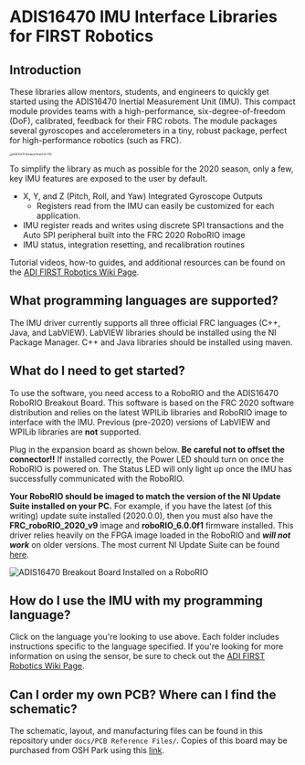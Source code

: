 # ADIS16470 IMU Interface Libraries for FIRST Robotics

## Introduction
These libraries allow mentors, students, and engineers to quickly get started using the ADIS16470 Inertial Measurement Unit (IMU). This compact module provides teams with a high-performance, six-degree-of-freedom (DoF), calibrated, feedback for their FRC robots. The module packages several gyroscopes and accelerometers in a tiny, robust package, perfect for high-performance robotics (such as FRC). 

<img src="https://wiki.analog.com/_media/first/adis16470_spi_board-cropped.jpg" alt="ADIS16470 Breakout Board for FRC" style="zoom:30%;" />

To simplify the library as much as possible for the 2020 season, only a few, key IMU features are exposed to the user by default. 
- X, Y, and Z (Pitch, Roll, and Yaw) Integrated Gyroscope Outputs
  - Registers read from the IMU can easily be customized for each application.
- IMU register reads and writes using discrete SPI transactions and the Auto SPI peripheral built into the FRC 2020 RoboRIO image
- IMU status, integration resetting, and recalibration routines

Tutorial videos, how-to guides, and additional resources can be found on the [ADI FIRST Robotics Wiki Page](https://wiki.analog.com/first/first_robotics_donation_resources).

## What programming languages are supported?

The IMU driver currently supports all three official FRC languages (C++, Java, and LabVIEW). LabVIEW libraries should be installed using the NI Package Manager.  C++ and Java libraries should be installed using maven.

## What do I need to get started?

To use the software, you need access to a RoboRIO and the ADIS16470 RoboRIO Breakout Board. This software is based on the FRC 2020 software distribution and relies on the latest WPILib libraries and RoboRIO image to interface with the IMU. Previous (pre-2020) versions of LabVIEW and WPILib libraries are **not** supported. 

Plug in the expansion board as shown below. **Be careful not to offset the connector!!** If installed correctly, the Power LED should turn on once the RoboRIO is powered on. The Status LED will only light up once the IMU has successfully communicated with the RoboRIO.

**Your RoboRIO should be imaged to match the version of the NI Update Suite installed on your PC.** For example, if you have the latest (of this writing) update suite installed (2020.0.0), then you must also have the **FRC_roboRIO_2020_v9** image and **roboRIO_6.0.0f1** firmware installed. This driver relies heavily on the FPGA image loaded in the RoboRIO and _**will not work**_ on older versions. The most current NI Update Suite can be found [here](https://www.ni.com/en-us/support/downloads/drivers/download.frc-game-tools.html#333285).

![ADIS16470 Breakout Board Installed on a RoboRIO](https://raw.githubusercontent.com/juchong/ADIS16470-RoboRIO-Driver/master/docs/RioSensorBoard.jpg)

## How do I use the IMU with my programming language?

Click on the language you're looking to use above. Each folder includes instructions specific to the language specified. If you're looking for more information on using the sensor, be sure to check out the [ADI FIRST Robotics Wiki Page](https://wiki.analog.com/first/first_robotics_donation_resources).

## Can I order my own PCB? Where can I find the schematic?

The schematic, layout, and manufacturing files can be found in this repository under `docs/PCB Reference Files/`. 
Copies of this board may be purchased from OSH Park using this [link](https://oshpark.com/shared_projects/Ah67Qbv9). 